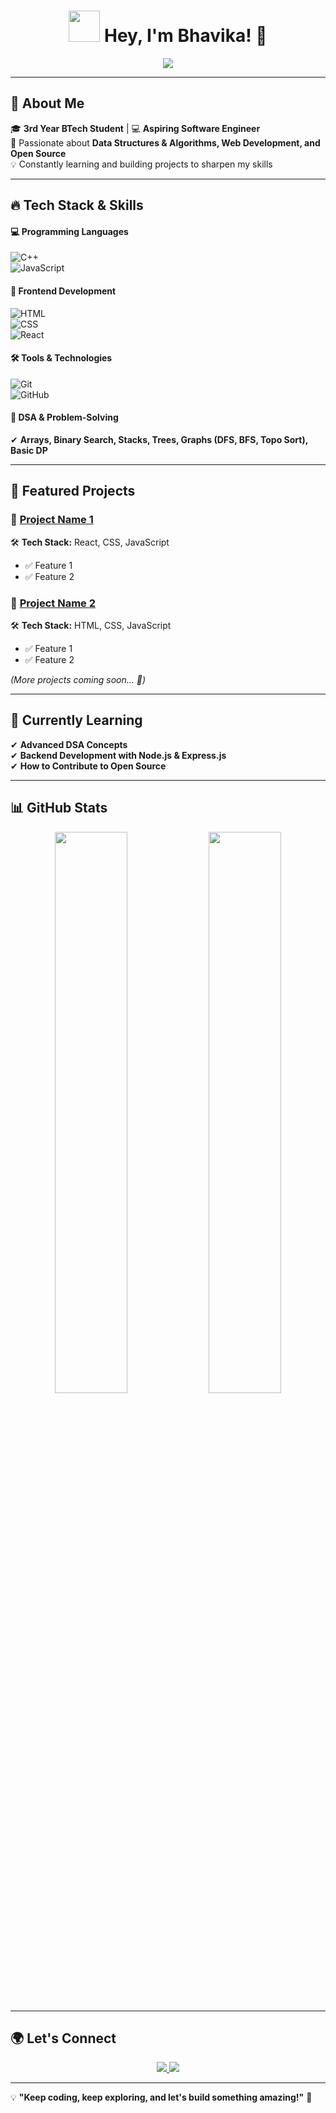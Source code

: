 <h1 align="center">  
  <img src="https://sl.bing.net/kRIw9z38v5U" width="50">  
  Hey, I'm Bhavika! 👋  
</h1>  

<p align="center">
  <img src="https://readme-typing-svg.herokuapp.com?font=Fira+Code&pause=1000&color=F75C7E&width=435&lines=Aspiring+Software+Developer;Passionate+about+Web+Development+%26+DSA;Open+Source+Enthusiast+%7C+Tech+Explorer" />
</p>  

---

## 🚀 About Me  

🎓 **3rd Year BTech Student** | 💻 **Aspiring Software Engineer**  
🌱 Passionate about **Data Structures & Algorithms, Web Development, and Open Source**  
💡 Constantly learning and building projects to sharpen my skills  

---

## 🔥 Tech Stack & Skills  

#### 💻 Programming Languages  
![C++](https://img.shields.io/badge/-C++-00599C?style=flat-square&logo=c%2B%2B&logoColor=white)  
![JavaScript](https://img.shields.io/badge/-JavaScript-F7DF1E?style=flat-square&logo=javascript&logoColor=black)  

#### 🎨 Frontend Development  
![HTML](https://img.shields.io/badge/-HTML-E34F26?style=flat-square&logo=html5&logoColor=white)  
![CSS](https://img.shields.io/badge/-CSS-1572B6?style=flat-square&logo=css3&logoColor=white)  
![React](https://img.shields.io/badge/-React-61DAFB?style=flat-square&logo=react&logoColor=black)  

#### 🛠 Tools & Technologies  
![Git](https://img.shields.io/badge/-Git-F05032?style=flat-square&logo=git&logoColor=white)  
![GitHub](https://img.shields.io/badge/-GitHub-181717?style=flat-square&logo=github&logoColor=white)  

#### 📌 DSA & Problem-Solving  
✔ **Arrays, Binary Search, Stacks, Trees, Graphs (DFS, BFS, Topo Sort), Basic DP**  

---

## 📂 Featured Projects  

### 🚀 **[Project Name 1](GitHub_Repo_Link)**  
🛠 **Tech Stack:** React, CSS, JavaScript  
- ✅ Feature 1  
- ✅ Feature 2  

### 🌟 **[Project Name 2](GitHub_Repo_Link)**  
🛠 **Tech Stack:** HTML, CSS, JavaScript  
- ✅ Feature 1  
- ✅ Feature 2  

_(More projects coming soon... 🚀)_  

---

## 🌱 Currently Learning  

✔ **Advanced DSA Concepts**  
✔ **Backend Development with Node.js & Express.js**  
✔ **How to Contribute to Open Source**  

---

## 📊 GitHub Stats  

<p align="center">
  <img src="https://github-readme-stats.vercel.app/api?username=Bhavika42&show_icons=true&theme=tokyonight" width="48%">
  <img src="https://github-readme-streak-stats.herokuapp.com/?user=Bhavika42&theme=tokyonight" width="48%">
</p>  

---

## 🌍 Let's Connect  

<p align="center">
  <a href="https://www.linkedin.com/in/bhavika-sehgal24/">
    <img src="https://img.shields.io/badge/-LinkedIn-0A66C2?style=flat-square&logo=Linkedin&logoColor=white">
  </a>
  <a href="mailto:your.email@example.com">
    <img src="https://img.shields.io/badge/-Email-red?style=flat-square&logo=gmail&logoColor=white">
  </a>
</p>  

---

💡 **"Keep coding, keep exploring, and let's build something amazing!"** 🚀  
